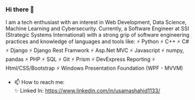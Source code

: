 ### Hi there 👋

<!--
**MughalUsama/MughalUsama** is a ✨ _special_ ✨ repository because its `README.md` (this file) appears on your GitHub profile.
Here are some ideas to get you started:

- 🔭 I’m currently working on ...
- 🌱 I’m currently learning ...
- 👯 I’m looking to collaborate on ...
- 🤔 I’m looking for help with ...
- 💬 Ask me about ...
- 📫 How to reach me: ...
- 😄 Pronouns: ...
- ⚡ Fun fact: ...
-->
I am a tech enthusiast with an interest in Web Development, Data Science, Machine Learning and Cybersecurity. Currently, a Software Engineer at SSI (Strategic Systems International) with a strong grip of software engineering practices and knowledge of languages and tools like: 
⚡ Python        ⚡ C++        ⚡ C#        ⚡ Django        ⚡ Django Rest Framwork       ⚡ Asp.Net MVC          ⚡ Javascript        ⚡ numpy, pandas
⚡ PHP           ⚡ SQL        ⚡ Git       ⚡ Prism         ⚡ DevExpress Reporting       ⚡ Html/CSS/Bootstrap   ⚡ Windows Presentation Foundation (WPF - MVVM)

- 📫 How to reach me: <br>
      ✨ Linked In: https://www.linkedin.com/in/usamashahid1133/
  <!--

- 🔭 I’m currently working on: <br>
      ✨ Brain tumor segmentation from MRI using CNN <br>
      ✨ SportsReg - A plateform to offer and request sports equipment <br>
      ✨ Russekjop - Another version of SportsReg 
  -->
- 🌱 I’m currently learning django through online courses.

